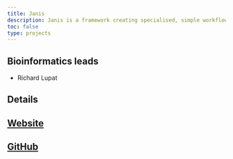 ```yaml
---
title: Janis
description: Janis is a framework creating specialised, simple workflow definitions that are then transpiled to Common Workflow Language (CWL) or Workflow Definition Language (WDL).
toc: false
type: projects
---
```


## Bioinformatics leads

- Richard Lupat 

## Details


## [Website](https://janis.readthedocs.io/en/latest/about.html)

## [GitHub](https://github.com/PMCC-BioinformaticsCore/janis)
